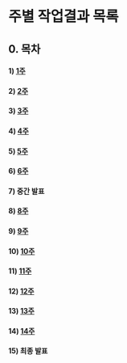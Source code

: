 # 주별 작업결과 목록
## 0. 목차
#### 1) [1주](Week1/index.md)
#### 2) [2주](Week2/index.md)
#### 3) [3주](Week3/index.md)
#### 4) [4주](Week4/index.md)
#### 5) [5주](Week5/index.md)
#### 6) [6주](Week6/index.md)
#### 7) 중간 발표
#### 8) [8주](Week81/index.md)
#### 9) [9주](Week9/index.md)
#### 10) [10주](Week10/index.md)
#### 11) [11주](Week11/index.md)
#### 12) [12주](Week12/index.md)
#### 13) [13주](Week13/index.md)
#### 14) [14주](Week14/index.md)
#### 15) 최종 발표

